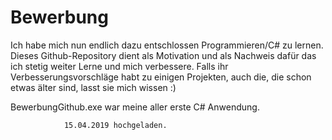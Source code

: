 # Bewerbung

Ich habe mich nun endlich dazu entschlossen Programmieren/C# zu lernen. Dieses Github-Repository dient als Motivation und als Nachweis dafür
    das ich stetig weiter Lerne und mich verbessere.
        Falls ihr Verbesserungsvorschläge habt zu einigen Projekten, auch die, die schon etwas älter sind, lasst sie mich wissen :)


BewerbungGithub.exe war meine aller erste C# Anwendung. 

                15.04.2019 hochgeladen.
